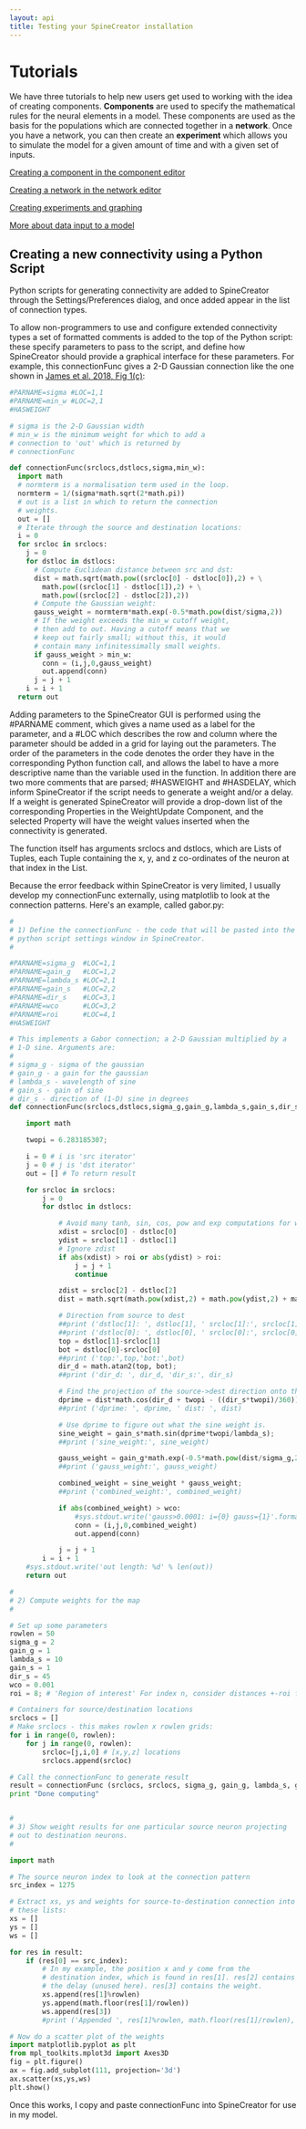 ```yaml
---
layout: api
title: Testing your SpineCreator installation
---
```


# Tutorials

We have three tutorials to help new users get used to working with the
idea of creating components. **Components** are used to specify the
mathematical rules for the neural elements in a model. These
components are used as the basis for the populations which are
connected together in a **network**. Once you have a network, you can
then create an **experiment** which allows you to simulate the model
for a given amount of time and with a given set of inputs.

[Creating a component in the component editor](/spinecreator/createcomponent/)

[Creating a network in the network editor](/spinecreator/createnetwork/)

[Creating experiments and graphing](/spinecreator/createexpt/)

[More about data input to a model](/spinecreator/datainput/)

## Creating a new connectivity using a Python Script

Python scripts for generating connectivity are added to SpineCreator
through the Settings/Preferences dialog, and once added appear in the
list of connection types.

To allow non-programmers to use and configure extended connectivity
types a set of formatted comments is added to the top of the Python
script: these specify parameters to pass to the script, and define how
SpineCreator should provide a graphical interface for these
parameters. For example, this connectionFunc gives a 2-D Gaussian
connection like the one shown in
[James et al. 2018, Fig 1(c)](https://www.frontiersin.org/articles/10.3389/fnins.2018.00039/full#F1):

```python
#PARNAME=sigma #LOC=1,1
#PARNAME=min_w #LOC=2,1
#HASWEIGHT

# sigma is the 2-D Gaussian width
# min_w is the minimum weight for which to add a
# connection to 'out' which is returned by
# connectionFunc

def connectionFunc(srclocs,dstlocs,sigma,min_w):
  import math
  # normterm is a normalisation term used in the loop.
  normterm = 1/(sigma*math.sqrt(2*math.pi))
  # out is a list in which to return the connection
  # weights.
  out = []
  # Iterate through the source and destination locations:
  i = 0
  for srcloc in srclocs:
    j = 0
    for dstloc in dstlocs:
      # Compute Euclidean distance between src and dst:
      dist = math.sqrt(math.pow((srcloc[0] - dstloc[0]),2) + \
        math.pow((srcloc[1] - dstloc[1]),2) + \
        math.pow((srcloc[2] - dstloc[2]),2))
      # Compute the Gaussian weight:
      gauss_weight = normterm*math.exp(-0.5*math.pow(dist/sigma,2))
      # If the weight exceeds the min_w cutoff weight,
      # then add to out. Having a cutoff means that we
      # keep out fairly small; without this, it would
      # contain many infinitessimally small weights.
      if gauss_weight > min_w:
        conn = (i,j,0,gauss_weight)
        out.append(conn)
      j = j + 1
    i = i + 1
  return out
```

Adding parameters to the SpineCreator GUI is performed using the
\#PARNAME comment, which gives a name used as a label for the
parameter, and a \#LOC which describes the row and column where the
parameter should be added in a grid for laying out the parameters. The
order of the parameters in the code denotes the order they have in the
corresponding Python function call, and allows the label to have a
more descriptive name than the variable used in the function. In
addition there are two more comments that are parsed; \#HASWEIGHT and
\#HASDELAY, which inform SpineCreator if the script needs to generate a
weight and/or a delay. If a weight is generated SpineCreator will
provide a drop-down list of the corresponding Properties in the
WeightUpdate Component, and the selected Property will have the weight
values inserted when the connectivity is generated.

The function itself has arguments srclocs and dstlocs, which are Lists
of Tuples, each Tuple containing the x, y, and z co-ordinates of the
neuron at that index in the List.

Because the error feedback within SpineCreator is very limited, I
usually develop my connectionFunc externally, using matplotlib to look
at the connection patterns. Here's an example, called gabor.py:

```python
#
# 1) Define the connectionFunc - the code that will be pasted into the
# python script settings window in SpineCreator.
#

#PARNAME=sigma_g  #LOC=1,1
#PARNAME=gain_g   #LOC=1,2
#PARNAME=lambda_s #LOC=2,1
#PARNAME=gain_s   #LOC=2,2
#PARNAME=dir_s    #LOC=3,1
#PARNAME=wco      #LOC=3,2
#PARNAME=roi      #LOC=4,1
#HASWEIGHT

# This implements a Gabor connection; a 2-D Gaussian multiplied by a
# 1-D sine. Arguments are:
#
# sigma_g - sigma of the gaussian
# gain_g - a gain for the gaussian
# lambda_s - wavelength of sine
# gain_s - gain of sine
# dir_s - direction of (1-D) sine in degrees
def connectionFunc(srclocs,dstlocs,sigma_g,gain_g,lambda_s,gain_s,dir_s,wco,roi):

    import math

    twopi = 6.283185307;

    i = 0 # i is 'src iterator'
    j = 0 # j is 'dst iterator'
    out = [] # To return result

    for srcloc in srclocs:
        j = 0
        for dstloc in dstlocs:

            # Avoid many tanh, sin, cos, pow and exp computations for well-separated neurons:
            xdist = srcloc[0] - dstloc[0]
            ydist = srcloc[1] - dstloc[1]
            # Ignore zdist
            if abs(xdist) > roi or abs(ydist) > roi:
                j = j + 1
                continue

            zdist = srcloc[2] - dstloc[2]
            dist = math.sqrt(math.pow(xdist,2) + math.pow(ydist,2) + math.pow(zdist,2))

            # Direction from source to dest
            ##print ('dstloc[1]: ', dstloc[1], ' srcloc[1]:', srcloc[1])
            ##print ('dstloc[0]: ', dstloc[0], ' srcloc[0]:', srcloc[0])
            top = dstloc[1]-srcloc[1]
            bot = dstloc[0]-srcloc[0]
            ##print ('top:',top,'bot:',bot)
            dir_d = math.atan2(top, bot);
            ##print ('dir_d: ', dir_d, 'dir_s:', dir_s)

            # Find the projection of the source->dest direction onto the sine wave direction. Call this distance dprime.
            dprime = dist*math.cos(dir_d + twopi - ((dir_s*twopi)/360));
            ##print ('dprime: ', dprime, ' dist: ', dist)

            # Use dprime to figure out what the sine weight is.
            sine_weight = gain_s*math.sin(dprime*twopi/lambda_s);
            ##print ('sine_weight:', sine_weight)

            gauss_weight = gain_g*math.exp(-0.5*math.pow(dist/sigma_g,2))
            ##print ('gauss_weight:', gauss_weight)

            combined_weight = sine_weight * gauss_weight;
            ##print ('combined_weight:', combined_weight)

            if abs(combined_weight) > wco:
                #sys.stdout.write('gauss>0.0001: i={0} gauss={1}'.format( i, gauss))
                conn = (i,j,0,combined_weight)
                out.append(conn)

            j = j + 1
        i = i + 1
    #sys.stdout.write('out length: %d' % len(out))
    return out

#
# 2) Compute weights for the map
#

# Set up some parameters
rowlen = 50
sigma_g = 2
gain_g = 1
lambda_s = 10
gain_s = 1
dir_s = 45
wco = 0.001
roi = 8; # 'Region of interest' For index n, consider distances +-roi for weights, outside this region, don't add a weight.

# Containers for source/destination locations
srclocs = []
# Make srclocs - this makes rowlen x rowlen grids:
for i in range(0, rowlen):
    for j in range(0, rowlen):
        srcloc=[j,i,0] # [x,y,z] locations
        srclocs.append(srcloc)

# Call the connectionFunc to generate result
result = connectionFunc (srclocs, srclocs, sigma_g, gain_g, lambda_s, gain_s, dir_s, wco, roi)
print "Done computing"


#
# 3) Show weight results for one particular source neuron projecting
# out to destination neurons.
#

import math

# The source neuron index to look at the connection pattern
src_index = 1275

# Extract xs, ys and weights for source-to-destination connection into
# these lists:
xs = []
ys = []
ws = []

for res in result:
    if (res[0] == src_index):
        # In my example, the position x and y come from the
        # destination index, which is found in res[1]. res[2] contains
        # the delay (unused here). res[3] contains the weight.
        xs.append(res[1]%rowlen)
        ys.append(math.floor(res[1]/rowlen))
        ws.append(res[3])
        #print ('Appended ', res[1]%rowlen, math.floor(res[1]/rowlen), res[3])

# Now do a scatter plot of the weights
import matplotlib.pyplot as plt
from mpl_toolkits.mplot3d import Axes3D
fig = plt.figure()
ax = fig.add_subplot(111, projection='3d')
ax.scatter(xs,ys,ws)
plt.show()
```
Once this works, I copy and paste connectionFunc into SpineCreator for
use in my model.
